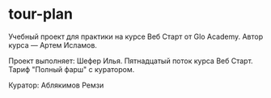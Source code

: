 # tour-plan

Учебный проект для практики на курсе Веб Старт от Glo Academy. Автор курса — Артем Исламов.

Проект выполняет: 
Шефер Илья. Пятнадцатый поток курса Веб Старт. Тариф "Полный фарш" с куратором.

Куратор:
Аблякимов Ремзи

